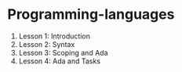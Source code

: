 # Programming-languages

1. Lesson 1: Introduction
2. Lesson 2: Syntax
3. Lesson 3: Scoping and Ada
4. Lesson 4: Ada and Tasks